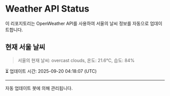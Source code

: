 
# Weather API Status

이 리포지토리는 OpenWeather API를 사용하여 서울의 날씨 정보를 자동으로 업데이트합니다.

## 현재 서울 날씨
> 서울의 현재 날씨: overcast clouds, 온도: 21.6°C, 습도: 84%

⏳ 업데이트 시간: 2025-09-20 04:18:07 (UTC)

---
자동 업데이트 봇에 의해 관리됩니다.
